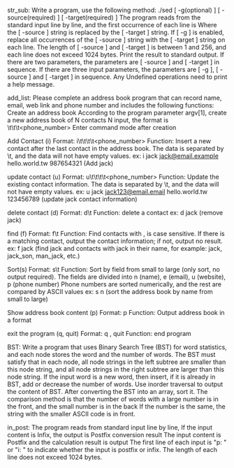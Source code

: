 str_sub:
Write a program, use the following method: 
./sed [ -g(optional) ] [ -source(required) ] [ -target(required) ] 
The program reads from the standard input line by line, and the first occurrence of each line is Where the [ -source ] string is replaced by the [ -target ] string. 
If [ -g ] is enabled, replace all occurrences of the [ -source ] string with the [ -target ] string on each line. 
The length of [ -source ] and [ -target ] is between 1 and 256, and each line does not exceed 1024 bytes. 
Print the result to standard output. 
If there are two parameters, the parameters are [ -source ] and [ -target ] in sequence. 
If there are three input parameters, the parameters are [ -g ], [ -source ] and [ -target ] in sequence. 
Any Undefined operations need to print a help message.

add_list:
Please complete an address book program that can record name, email, web link and phone number and includes the following functions:
Create an address book
According to the program parameter argv[1], create a new address book of N contacts
N input, the format is <name>\t<email>\t<url>\t<phone_number>
Enter command mode after creation

Add Contact (i)
Format: i\t<name>\t<email>\t<url>\t<phone_number>
Function: Insert a new contact after the last contact in the address book. The data is separated by \t, and the data will not have empty values.
ex: i jack jack@email.example hello.world.tw 987654321 (Add jack)
	
update contact (u)
Format: u\t<name>\t<email>\t<url>\t<phone_number>
Function: Update the existing contact information. The data is separated by \t, and the data will not have empty values.
ex: u jack jack123@email.email hello.world.tw 123456789 (update jack contact information)

delete contact (d)
Format: d\t<name>
Function: delete a contact
ex: d jack (remove jack)
	
find (f)
Format: f\t<pattern>
Function: Find contacts with <pattern>, <pattern> is case sensitive.
If there is a matching contact, output the contact information; if not, output no result.
ex: f jack (find jack and contacts with jack in their name, for example: jack, jack_son, man_jack, etc.)
	
Sort(s)
Format: s\t<pattern>
Function: Sort by <pattern> field from small to large (only sort, no output required).
The fields are divided into n (name), e (email), u (website), p (phone number)
Phone numbers are sorted numerically, and the rest are compared by ASCII values
ex: s n (sort the address book by name from small to large)
	
Show address book content (p)
Format: p
Function: Output address book in a format
	
exit the program (q, quit)
Format: q , quit
Function: end program

BST:
Write a program that uses Binary Search Tree (BST) for word statistics, and each node stores the word and the number of words.
The BST must satisfy that in each node, all node strings in the left subtree are smaller than this node string, and all node strings in the right subtree are larger than this node string.
If the input word is a new word, then insert, if it is already in BST, add or decrease the number of words.
Use inorder traversal to output the content of BST.
After converting the BST into an array, sort it.
The comparison method is that the number of words with a large number is in the front, and the small number is in the back
If the number is the same, the string with the smaller ASCII code is in front.

in_post:
The program reads from standard input line by line,
If the input content is Infix, the output is Postfix conversion result
The input content is Postfix and the calculation result is output
The first line of each input is "p: " or "i: " to indicate whether the input is postfix or infix.
The length of each line does not exceed 1024 bytes.
